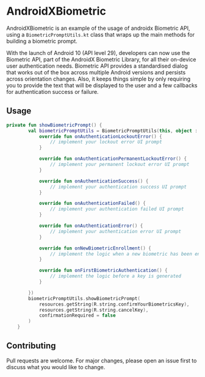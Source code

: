 # AndroidXBiometric

AndroidXBiometric is an example of the usage of androidx Biometric API, using a `BiometricPromptUtils.kt` class that wraps up the main methods for building a biometric prompt.

With the launch of Android 10 (API level 29), developers can now use the Biometric API, part of the AndroidX Biometric Library, for all their on-device user authentication needs.
Biometric API provides a standardised dialog that works out of the box across multiple Android versions and persists across orientation changes. Also, it keeps things simple by only requiring you to provide the text that will be displayed to the user and a few callbacks for authentication success or failure.

## Usage

```kotlin
private fun showBiometricPrompt() {
        val biometricPromptUtils = BiometricPromptUtils(this, object : BiometricPromptUtils.BiometricListener {
            override fun onAuthenticationLockoutError() {
                // implement your lockout error UI prompt
            }

            override fun onAuthenticationPermanentLockoutError() {
                // implement your permanent lockout error UI prompt
            }

            override fun onAuthenticationSuccess() {
                // implement your authentication success UI prompt
            }

            override fun onAuthenticationFailed() {
                // implement your authentication failed UI prompt
            }

            override fun onAuthenticationError() {
                // implement your authentication error UI prompt
            }

            override fun onNewBiometricEnrollment() {
                // implement the logic when a new biometric has been enrolled
            }

            override fun onFirstBiometricAuthentication() {
                // implement the logic before a key is generated
            }

        })
        biometricPromptUtils.showBiometricPrompt(
            resources.getString(R.string.confirmYourBiometricsKey),
            resources.getString(R.string.cancelKey),
            confirmationRequired = false
        )
    }
```

## Contributing
Pull requests are welcome. For major changes, please open an issue first to discuss what you would like to change.
